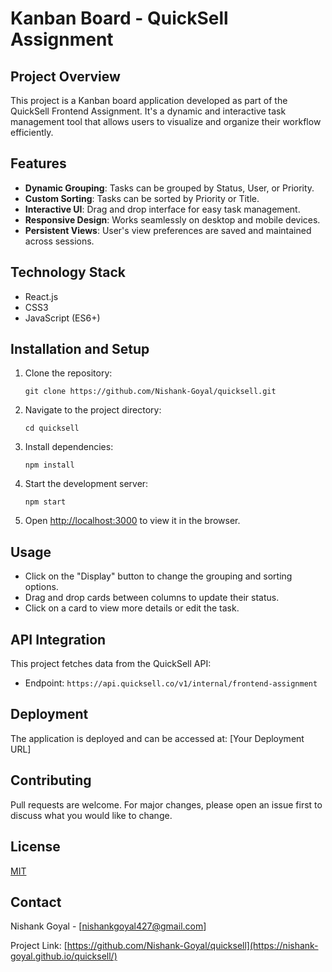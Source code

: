 # Kanban Board - QuickSell Assignment

## Project Overview

This project is a Kanban board application developed as part of the QuickSell Frontend Assignment. It's a dynamic and interactive task management tool that allows users to visualize and organize their workflow efficiently.

## Features

- **Dynamic Grouping**: Tasks can be grouped by Status, User, or Priority.
- **Custom Sorting**: Tasks can be sorted by Priority or Title.
- **Interactive UI**: Drag and drop interface for easy task management.
- **Responsive Design**: Works seamlessly on desktop and mobile devices.
- **Persistent Views**: User's view preferences are saved and maintained across sessions.

## Technology Stack

- React.js
- CSS3
- JavaScript (ES6+)

## Installation and Setup

1. Clone the repository:
   ```
   git clone https://github.com/Nishank-Goyal/quicksell.git
   ```

2. Navigate to the project directory:
   ```
   cd quicksell
   ```

3. Install dependencies:
   ```
   npm install
   ```

4. Start the development server:
   ```
   npm start
   ```

5. Open [http://localhost:3000](http://localhost:3000) to view it in the browser.

## Usage

- Click on the "Display" button to change the grouping and sorting options.
- Drag and drop cards between columns to update their status.
- Click on a card to view more details or edit the task.

## API Integration

This project fetches data from the QuickSell API:
- Endpoint: `https://api.quicksell.co/v1/internal/frontend-assignment`

## Deployment

The application is deployed and can be accessed at: [Your Deployment URL]

## Contributing

Pull requests are welcome. For major changes, please open an issue first to discuss what you would like to change.

## License

[MIT](https://choosealicense.com/licenses/mit/)

## Contact

Nishank Goyal - [nishankgoyal427@gmail.com]

Project Link: [https://github.com/Nishank-Goyal/quicksell](https://nishank-goyal.github.io/quicksell/)
